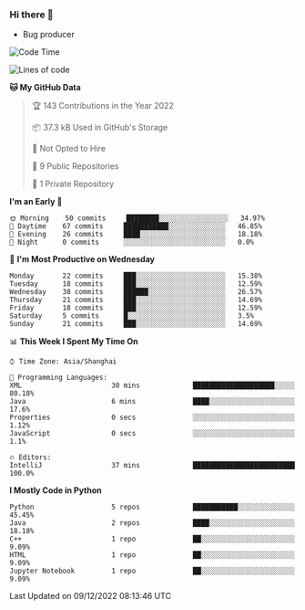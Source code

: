 ### Hi there 👋
* Bug producer
<!--START_SECTION:waka-->
![Code Time](http://img.shields.io/badge/Code%20Time-828%20hrs%208%20mins-blue)

![Lines of code](https://img.shields.io/badge/From%20Hello%20World%20I%27ve%20Written-34%20Thousand%20lines%20of%20code-blue)

**🐱 My GitHub Data** 

> 🏆 143 Contributions in the Year 2022
 > 
> 📦 37.3 kB Used in GitHub's Storage 
 > 
> 🚫 Not Opted to Hire
 > 
> 📜 9 Public Repositories 
 > 
> 🔑 1 Private Repository 
 > 
**I'm an Early 🐤** 

```text
🌞 Morning    50 commits     ████████░░░░░░░░░░░░░░░░░   34.97% 
🌆 Daytime    67 commits     ███████████░░░░░░░░░░░░░░   46.85% 
🌃 Evening    26 commits     ████░░░░░░░░░░░░░░░░░░░░░   18.18% 
🌙 Night      0 commits      ░░░░░░░░░░░░░░░░░░░░░░░░░   0.0%

```
📅 **I'm Most Productive on Wednesday** 

```text
Monday       22 commits     ███░░░░░░░░░░░░░░░░░░░░░░   15.38% 
Tuesday      18 commits     ███░░░░░░░░░░░░░░░░░░░░░░   12.59% 
Wednesday    38 commits     ██████░░░░░░░░░░░░░░░░░░░   26.57% 
Thursday     21 commits     ███░░░░░░░░░░░░░░░░░░░░░░   14.69% 
Friday       18 commits     ███░░░░░░░░░░░░░░░░░░░░░░   12.59% 
Saturday     5 commits      █░░░░░░░░░░░░░░░░░░░░░░░░   3.5% 
Sunday       21 commits     ███░░░░░░░░░░░░░░░░░░░░░░   14.69%

```


📊 **This Week I Spent My Time On** 

```text
⌚︎ Time Zone: Asia/Shanghai

💬 Programming Languages: 
XML                      30 mins             ████████████████████░░░░░   80.18% 
Java                     6 mins              ████░░░░░░░░░░░░░░░░░░░░░   17.6% 
Properties               0 secs              ░░░░░░░░░░░░░░░░░░░░░░░░░   1.12% 
JavaScript               0 secs              ░░░░░░░░░░░░░░░░░░░░░░░░░   1.1%

🔥 Editors: 
IntelliJ                 37 mins             █████████████████████████   100.0%

```

**I Mostly Code in Python** 

```text
Python                   5 repos             ███████████░░░░░░░░░░░░░░   45.45% 
Java                     2 repos             ████░░░░░░░░░░░░░░░░░░░░░   18.18% 
C++                      1 repo              ██░░░░░░░░░░░░░░░░░░░░░░░   9.09% 
HTML                     1 repo              ██░░░░░░░░░░░░░░░░░░░░░░░   9.09% 
Jupyter Notebook         1 repo              ██░░░░░░░░░░░░░░░░░░░░░░░   9.09%

```



 Last Updated on 09/12/2022 08:13:46 UTC
<!--END_SECTION:waka-->
